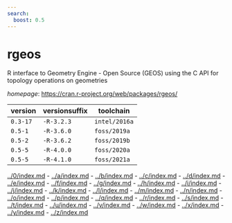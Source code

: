 ```yaml
---
search:
  boost: 0.5
---
```

# rgeos

R interface to Geometry Engine - Open Source (GEOS) using the C API for topology operations  on geometries

*homepage*: <https://cran.r-project.org/web/packages/rgeos/>

version | versionsuffix | toolchain
--------|---------------|----------
``0.3-17`` | ``-R-3.2.3`` | ``intel/2016a``
``0.5-1`` | ``-R-3.6.0`` | ``foss/2019a``
``0.5-2`` | ``-R-3.6.2`` | ``foss/2019b``
``0.5-5`` | ``-R-4.0.0`` | ``foss/2020a``
``0.5-5`` | ``-R-4.1.0`` | ``foss/2021a``

[../0/index.md](0) - [../a/index.md](a) - [../b/index.md](b) - [../c/index.md](c) - [../d/index.md](d) - [../e/index.md](e) - [../f/index.md](f) - [../g/index.md](g) - [../h/index.md](h) - [../i/index.md](i) - [../j/index.md](j) - [../k/index.md](k) - [../l/index.md](l) - [../m/index.md](m) - [../n/index.md](n) - [../o/index.md](o) - [../p/index.md](p) - [../q/index.md](q) - [../r/index.md](r) - [../s/index.md](s) - [../t/index.md](t) - [../u/index.md](u) - [../v/index.md](v) - [../w/index.md](w) - [../x/index.md](x) - [../y/index.md](y) - [../z/index.md](z)

